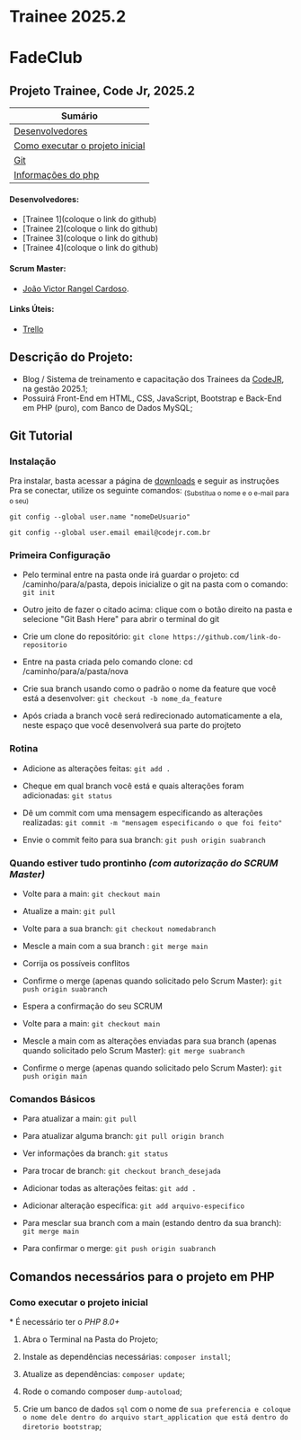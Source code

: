 # **Trainee 2025.2**

# **FadeClub**

## **Projeto Trainee, Code Jr, 2025.2**

| **Sumário** |
|-------------|
| [Desenvolvedores](#Desenvolvedores) |
| [Como executar o projeto inicial](#Descrição-do-Projeto) |
| [Git](#Git-tutorial) |
| [Informações do php](#Comandos-necessários-para-o-projeto-em-PHP) |

#### Desenvolvedores:

* [Trainee 1](coloque o link do github)
* [Trainee 2](coloque o link do github)
* [Trainee 3](coloque o link do github)
* [Trainee 4](coloque o link do github)


#### Scrum Master:

* [João Victor Rangel Cardoso](https://github.com/jvrangel11).

#### Links Úteis:

* [Trello](https://trello.com/invite/b/68c1a9137279eac42408dbeb/ATTIe8ab42f03bf399044a7ed8c30b7a781fDD3FD679/252-fadeclub)



## Descrição do Projeto:

* Blog / Sistema de treinamento e capacitação dos Trainees da [CodeJR](https://codejr.com.br/), na gestão 2025.1;
* Possuirá Front-End em HTML, CSS, JavaScript, Bootstrap e Back-End em PHP (puro), com Banco de Dados MySQL;





## Git Tutorial

### Instalação

Pra instalar, basta acessar a página de [downloads](https://git-scm.com/downloads) e seguir as instruções\
Pra se conectar, utilize os seguinte comandos: <sub>(Substitua o nome e o e-mail para o seu)<sub/>
```
git config --global user.name "nomeDeUsuario"
```
```
git config --global user.email email@codejr.com.br
```



### Primeira Configuração

* Pelo terminal entre na pasta onde irá guardar o projeto: cd /caminho/para/a/pasta, depois inicialize o git na pasta com o comando: `git init`

* Outro jeito de fazer o citado acima: clique com o botão direito na pasta e selecione "Git Bash Here" para abrir o terminal do git

* Crie um clone do repositório: `git clone https://github.com/link-do-repositorio`

* Entre na pasta criada pelo comando clone: cd /caminho/para/a/pasta/nova

* Crie sua branch usando como o padrão o nome da feature que você está a desenvolver: `git checkout -b nome_da_feature`

* Após criada a branch você será redirecionado automaticamente a ela, neste espaço que você desenvolverá sua parte do projteto




### Rotina

* Adicione as alterações feitas: `git add .`

* Cheque em qual branch você está e quais alterações foram adicionadas: `git status`

* Dê um commit com uma mensagem especificando as alterações realizadas: `git commit -m "mensagem especificando o que foi feito"`

* Envie o commit feito para sua branch: `git push origin suabranch`



### Quando estiver tudo prontinho *(com autorização do SCRUM Master)*

* Volte para a main: `git checkout main`

* Atualize a main: `git pull`

* Volte para a sua branch: `git checkout nomedabranch`

* Mescle a main com a sua branch : `git merge main`

* Corrija os possíveis conflitos

* Confirme o merge (apenas quando solicitado pelo Scrum Master): `git push origin suabranch`

* Espera a confirmação do seu SCRUM

* Volte para a main: `git checkout main`

* Mescle a main com as alterações enviadas para sua branch (apenas quando solicitado pelo Scrum Master): `git merge suabranch`

* Confirme o merge (apenas quando solicitado pelo Scrum Master): `git push origin main`



### Comandos Básicos

* Para atualizar a main: `git pull`

* Para atualizar alguma branch: `git pull origin branch`

* Ver informações da branch: `git status`

* Para trocar de branch: `git checkout branch_desejada`

* Adicionar todas as alterações feitas: `git add .`

* Adicionar alteração específica: `git add arquivo-especifico`

* Para mesclar sua branch com a main (estando dentro da sua branch): `git merge main`

* Para confirmar o merge: `git push origin suabranch`


## Comandos necessários para o projeto em PHP

### Como executar o projeto inicial
\* É necessário ter o _PHP 8.0+_
1. Abra o Terminal na Pasta do Projeto;

2. Instale as dependências necessárias: `composer install`;

3. Atualize as dependências: `composer update`;

4. Rode o comando composer `dump-autoload`;

5. Crie um banco de dados `sql` com o nome de `sua preferencia e coloque o nome dele dentro do arquivo start_application que está dentro do diretorio bootstrap`;
